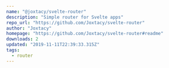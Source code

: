 ```yaml
---
name: "@joxtacy/svelte-router"
description: "Simple router for Svelte apps"
repo_url: "https://github.com/Joxtacy/svelte-router"
author: "Joxtacy"
homepage: "https://github.com/Joxtacy/svelte-router#readme"
downloads: 2
updated: "2019-11-11T22:39:33.315Z"
tags: 
  - router
---
```

